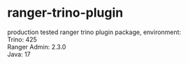 # ranger-trino-plugin
production tested ranger trino plugin package, environment:  
Trino: 425  
Ranger Admin: 2.3.0  
Java: 17  
